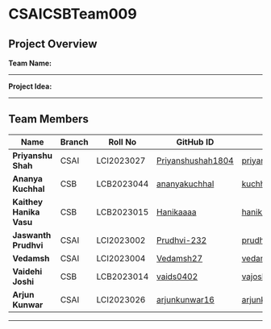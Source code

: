 # CSAICSBTeam009

## Project Overview

**Team Name:**

---
**Project Idea:**  

---

## Team Members

| Name                      | Branch | Roll No    | GitHub ID                                                        | Email                          |
|---------------------------|--------|------------|------------------------------------------------------------------|--------------------------------|
| **Priyanshu Shah**         | CSAI   | LCI2023027 | [Priyanshushah1804](https://github.com/Priyanshushah1804)         | priyanshushah1804@outlook.com  |
| **Ananya Kuchhal**         | CSB    | LCB2023044 | [ananyakuchhal](https://github.com/ananyakuchhal)                 | kuchhalananya@gmail.com        |
| **Kaithey Hanika Vasu**    | CSB    | LCB2023015 | [Hanikaaaa](https://github.com/Hanikaaaa)                         | hanikareddy05@gmail.com        |
| **Jaswanth Prudhvi** | CSAI | LCI2023002 | [Prudhvi-232](https://github.com/Prudhvi-232)                     | prudhvitaduvai@gmail.com       |
| **Vedamsh**                | CSAI   | LCI2023004 | [Vedamsh27](https://github.com/Vedamsh27)                         | vedamsh25@gmail.com            |
| **Vaidehi Joshi**          | CSB    | LCB2023014 | [vaids0402](https://github.com/vaids0402)                         | vajoshi005@gmail.com           |
| **Arjun Kunwar**           | CSAI   | LCI2023026 | [arjunkunwar16](https://github.com/arjunkunwar16)                 | arjunkunwar16aka@gmail.com     |

---
